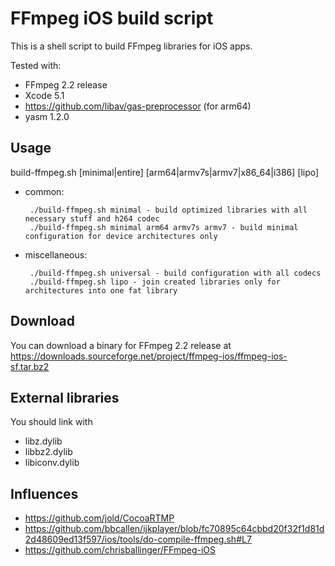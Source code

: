 # FFmpeg iOS build script

This is a shell script to build FFmpeg libraries for iOS apps.

Tested with:

* FFmpeg 2.2 release
* Xcode 5.1
* https://github.com/libav/gas-preprocessor (for arm64)
* yasm 1.2.0

## Usage

build-ffmpeg.sh [minimal|entire] [arm64|armv7s|armv7|x86_64|i386] [lipo] 

* common:

       ./build-ffmpeg.sh minimal - build optimized libraries with all necessary stuff and h264 codec 
       ./build-ffmpeg.sh minimal arm64 armv7s armv7 - build minimal configuration for device architectures only 
* miscellaneous: 

       ./build-ffmpeg.sh universal - build configuration with all codecs 
       ./build-ffmpeg.sh lipo - join created libraries only for architectures into one fat library

## Download

You can download a binary for FFmpeg 2.2 release at https://downloads.sourceforge.net/project/ffmpeg-ios/ffmpeg-ios-sf.tar.bz2

## External libraries

You should link with

* libz.dylib
* libbz2.dylib
* libiconv.dylib

## Influences

* https://github.com/jold/CocoaRTMP
* https://github.com/bbcallen/ijkplayer/blob/fc70895c64cbbd20f32f1d81d2d48609ed13f597/ios/tools/do-compile-ffmpeg.sh#L7
* https://github.com/chrisballinger/FFmpeg-iOS